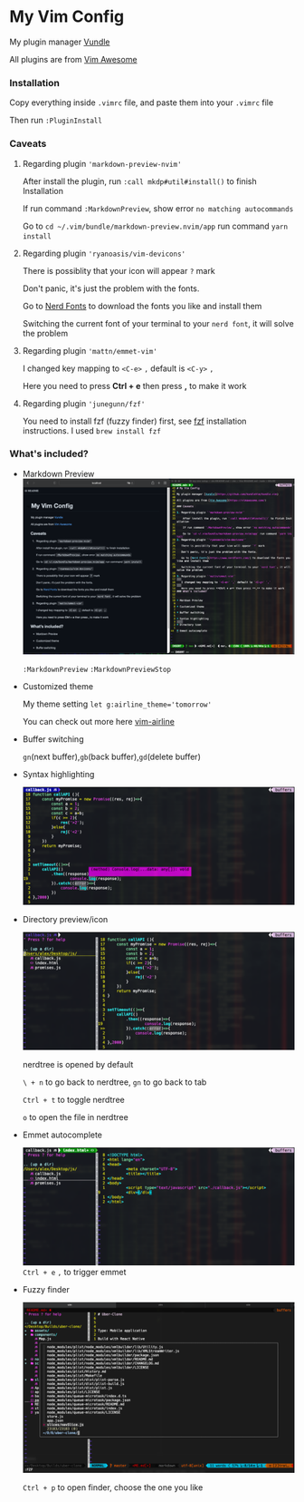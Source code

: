 # My Vim Config






My plugin manager [Vundle](https://github.com/VundleVim/Vundle.vim) 

All plugins are from [Vim Awesome](https://vimawesome.com/)

### Installation




Copy everything inside `.vimrc` file, and paste them into your `.vimrc` file

Then run `:PluginInstall`

### Caveats


1. Regarding plugin `'markdown-preview-nvim'`

    After install the plugin, run `:call mkdp#util#install()` to finish Installation

    If run command `:MarkdownPreview`, show error `no matching autocommands`

    Go to `cd ~/.vim/bundle/markdown-preview.nvim/app` run command `yarn install`
2. Regarding plugin `'ryanoasis/vim-devicons'`

   There is possiblity that your icon will appear `?` mark

   Don't panic, it's just the problem with the fonts.

   Go to [Nerd Fonts](https://www.nerdfonts.com/) to download the fonts you like and install them

   Switching the current font of your terminal to your `nerd font`, it will solve the problem

3. Regarding plugin `'mattn/emmet-vim'`
   
   I changed key mapping to `<C-e>` `,` default is `<C-y>` `,`
   
   Here you need to press **Ctrl + e** then press **,** to make it work
4. Regarding plugin `'junegunn/fzf'`

   You need to install fzf (fuzzy finder) first, see [fzf](https://github.com/junegunn/fzf) installation instructions. I used `brew install fzf`
### What's included?


* Markdown Preview
    ![image](./markdown-preview.png)
    
    `:MarkdownPreview` `:MarkdownPreviewStop`
* Customized theme

    My theme setting `let g:airline_theme='tomorrow'`
    
    You can check out more here [vim-airline](https://github.com/vim-airline/vim-airline/wiki/Screenshots)

* Buffer switching
    
    `gn`(next buffer),`gb`(back buffer),`gd`(delete buffer)

* Syntax highlighting
    
    ![image](./syntax-highlighting.png)

* Directory preview/icon 

    ![image](./directory.png)
     
    nerdtree is opened by default

    `\ + n` to go back to nerdtree, `gn` to go back to tab

    `Ctrl + t` to toggle nerdtree
    
   `o` to open the file in nerdtree
* Emmet autocomplete


    ![image](./emmet.png)
    `Ctrl + e` `,` to trigger emmet


* Fuzzy finder

    ![image](./fuzzy-finder.png)

    `Ctrl + p` to open finder, choose the one you like 








